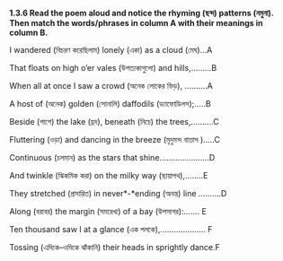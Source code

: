 **1.3.6 Read the poem aloud and notice the rhyming (ছন্দ) patterns (নমুনা). Then match the words/phrases in column A with their meanings in column B.**

I wandered (বিচরণ করেছিলাম) lonely (একা) as a cloud (মেঘ)...A

That floats on high o’er vales (উপত্যকাগুলো) and hills,.........B

When all at once I saw a crowd (অনেক লোকের ভিড়), ..........A

A host of (অনেক) golden (সোনালি) daffodils (ড্যাফোডিলস);.....B

Beside (পাশে) the lake (হ্রদ), beneath (নিচে) the trees,..........C

Fluttering (ওড়া) and dancing in the breeze (মৃদুমন্দ বাতাস ).....C

Continuous (চলমান) as the stars that shine......................D

And twinkle (ঝিকমিক করা) on the milky way (ছায়াপথ),........E

They stretched (প্রসারিত) in never*-*ending (অনন্ত) line ..........D

Along (বরাবর) the margin (সমরেখা) of a bay (উপসাগর):....... E

Ten thousand saw I at a glance (এক পলকে),.................... F

Tossing (এদিকে–ওদিকে ঝাঁকানি) their heads in sprightly dance.F
